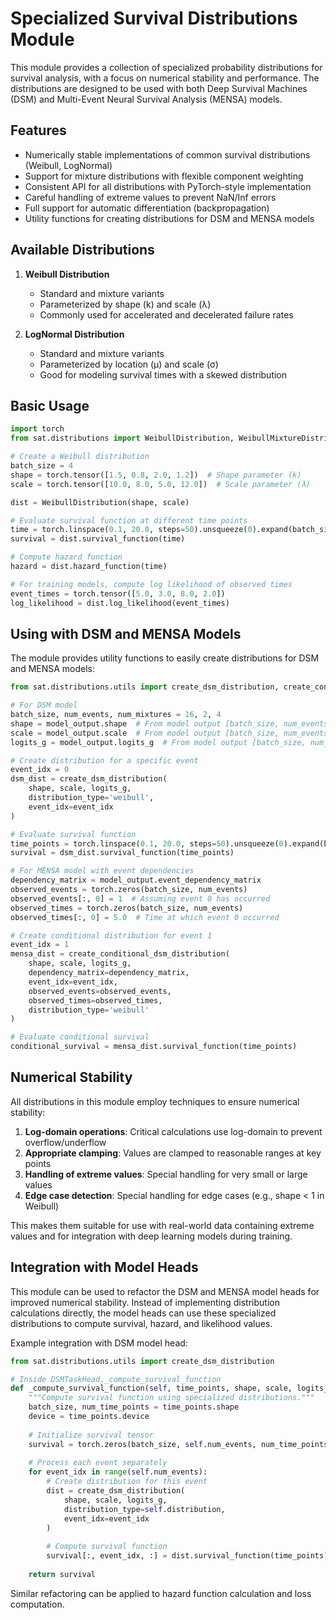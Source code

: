 # Specialized Survival Distributions Module

This module provides a collection of specialized probability distributions for survival analysis, with a focus on numerical stability and performance. The distributions are designed to be used with both Deep Survival Machines (DSM) and Multi-Event Neural Survival Analysis (MENSA) models.

## Features

- Numerically stable implementations of common survival distributions (Weibull, LogNormal)
- Support for mixture distributions with flexible component weighting
- Consistent API for all distributions with PyTorch-style implementation
- Careful handling of extreme values to prevent NaN/Inf errors
- Full support for automatic differentiation (backpropagation)
- Utility functions for creating distributions for DSM and MENSA models

## Available Distributions

1. **Weibull Distribution**
   - Standard and mixture variants
   - Parameterized by shape (k) and scale (λ)
   - Commonly used for accelerated and decelerated failure rates

2. **LogNormal Distribution**
   - Standard and mixture variants
   - Parameterized by location (μ) and scale (σ)
   - Good for modeling survival times with a skewed distribution

## Basic Usage

```python
import torch
from sat.distributions import WeibullDistribution, WeibullMixtureDistribution

# Create a Weibull distribution
batch_size = 4
shape = torch.tensor([1.5, 0.8, 2.0, 1.2])  # Shape parameter (k)
scale = torch.tensor([10.0, 8.0, 5.0, 12.0])  # Scale parameter (λ)

dist = WeibullDistribution(shape, scale)

# Evaluate survival function at different time points
time = torch.linspace(0.1, 20.0, steps=50).unsqueeze(0).expand(batch_size, -1)
survival = dist.survival_function(time)

# Compute hazard function
hazard = dist.hazard_function(time)

# For training models, compute log likelihood of observed times
event_times = torch.tensor([5.0, 3.0, 8.0, 2.0])
log_likelihood = dist.log_likelihood(event_times)
```

## Using with DSM and MENSA Models

The module provides utility functions to easily create distributions for DSM and MENSA models:

```python
from sat.distributions.utils import create_dsm_distribution, create_conditional_dsm_distribution

# For DSM model
batch_size, num_events, num_mixtures = 16, 2, 4
shape = model_output.shape  # From model output [batch_size, num_events, num_mixtures]
scale = model_output.scale  # From model output [batch_size, num_events, num_mixtures]
logits_g = model_output.logits_g  # From model output [batch_size, num_events, num_mixtures]

# Create distribution for a specific event
event_idx = 0
dsm_dist = create_dsm_distribution(
    shape, scale, logits_g, 
    distribution_type='weibull',
    event_idx=event_idx
)

# Evaluate survival function
time_points = torch.linspace(0.1, 20.0, steps=50).unsqueeze(0).expand(batch_size, -1)
survival = dsm_dist.survival_function(time_points)

# For MENSA model with event dependencies
dependency_matrix = model_output.event_dependency_matrix
observed_events = torch.zeros(batch_size, num_events)
observed_events[:, 0] = 1  # Assuming event 0 has occurred
observed_times = torch.zeros(batch_size, num_events)
observed_times[:, 0] = 5.0  # Time at which event 0 occurred

# Create conditional distribution for event 1
event_idx = 1
mensa_dist = create_conditional_dsm_distribution(
    shape, scale, logits_g,
    dependency_matrix=dependency_matrix,
    event_idx=event_idx,
    observed_events=observed_events,
    observed_times=observed_times,
    distribution_type='weibull'
)

# Evaluate conditional survival
conditional_survival = mensa_dist.survival_function(time_points)
```

## Numerical Stability

All distributions in this module employ techniques to ensure numerical stability:

1. **Log-domain operations**: Critical calculations use log-domain to prevent overflow/underflow
2. **Appropriate clamping**: Values are clamped to reasonable ranges at key points 
3. **Handling of extreme values**: Special handling for very small or large values
4. **Edge case detection**: Special handling for edge cases (e.g., shape < 1 in Weibull)

This makes them suitable for use with real-world data containing extreme values and for
integration with deep learning models during training.

## Integration with Model Heads

This module can be used to refactor the DSM and MENSA model heads for improved numerical stability.
Instead of implementing distribution calculations directly, the model heads can use these
specialized distributions to compute survival, hazard, and likelihood values.

Example integration with DSM model head:

```python
from sat.distributions.utils import create_dsm_distribution

# Inside DSMTaskHead._compute_survival_function
def _compute_survival_function(self, time_points, shape, scale, logits_g):
    """Compute survival function using specialized distributions."""
    batch_size, num_time_points = time_points.shape
    device = time_points.device
    
    # Initialize survival tensor
    survival = torch.zeros(batch_size, self.num_events, num_time_points, device=device)
    
    # Process each event separately
    for event_idx in range(self.num_events):
        # Create distribution for this event
        dist = create_dsm_distribution(
            shape, scale, logits_g, 
            distribution_type=self.distribution,
            event_idx=event_idx
        )
        
        # Compute survival function
        survival[:, event_idx, :] = dist.survival_function(time_points)
    
    return survival
```

Similar refactoring can be applied to hazard function calculation and loss computation.